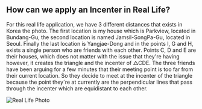 <h2> How can we apply an Incenter in Real Life? </h2>
<p> For this real life application, we have 3 different distances that exists in Korea the photo. The first location is my house which is Parkview, located in Bundang-Gu, the second location is named Jamsil-SongPa-Gu, located in Seoul. Finally the last location is Yangjae-Dong and in the points I, G and H, exists a single person who are friends with each other. Points C, D and E are their houses, which does not matter with the issue that they're having however, it creates the triangle and the incenter of △CDE. The three friends have been arguing for a few minutes that their meeting point is too far from their current location. So they decide to meet at the incenter of the triangle because the point they´re at currently are the perpendicular lines that pass through the incenter which are equidistant to each other.</p>
<img src="projectfolder/123.jpg" alt="Real Life Photo" />

